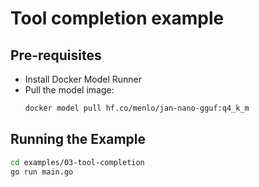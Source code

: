 # Tool completion example

## Pre-requisites

- Install Docker Model Runner
- Pull the model image:
  ```bash
  docker model pull hf.co/menlo/jan-nano-gguf:q4_k_m
  ```

## Running the Example

```bash
cd examples/03-tool-completion
go run main.go
```